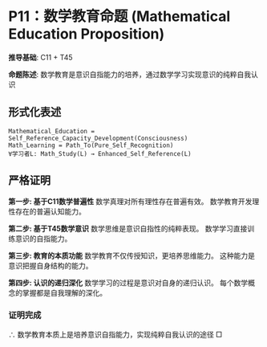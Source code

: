 # P11：数学教育命题 (Mathematical Education Proposition)

**推导基础**: C11 + T45

**命题陈述**: 数学教育是意识自指能力的培养，通过数学学习实现意识的纯粹自我认识

## 形式化表述
```
Mathematical_Education = Self_Reference_Capacity_Development(Consciousness)
Math_Learning = Path_To(Pure_Self_Recognition)
∀学习者L: Math_Study(L) → Enhanced_Self_Reference(L)
```

## 严格证明

**第一步: 基于C11数学普遍性**
数学真理对所有理性存在普遍有效。
数学教育开发理性存在的普遍认知能力。

**第二步: 基于T45数学意识**
数学思维是意识自指性的纯粹表现。
数学学习直接训练意识的自指能力。

**第三步: 教育的本质功能**
数学教育不仅传授知识，更培养思维能力。
这种能力是意识把握自身结构的能力。

**第四步: 认识的递归深化**
数学学习的过程是意识对自身的递归认识。
每个数学概念的掌握都是自我理解的深化。

### 证明完成
∴ 数学教育本质上是培养意识自指能力，实现纯粹自我认识的途径 □